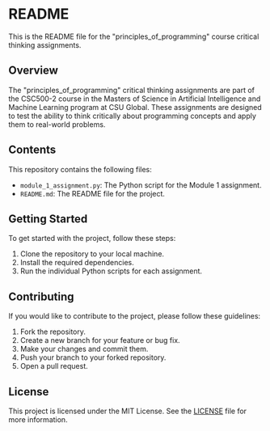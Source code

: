 # README

This is the README file for the "principles_of_programming" course critical thinking assignments.

## Overview

The "principles_of_programming" critical thinking assignments are part of the CSC500-2 course in the Masters of Science in Artificial Intelligence and Machine Learning program at CSU Global. These assignments are designed to test the ability to think critically about programming concepts and apply them to real-world problems.

## Contents

This repository contains the following files:

- `module_1_assignment.py`: The Python script for the Module 1 assignment.
- `README.md`: The README file for the project.


## Getting Started

To get started with the project, follow these steps:

1. Clone the repository to your local machine.
2. Install the required dependencies.
3. Run the individual Python scripts for each assignment.

## Contributing

If you would like to contribute to the project, please follow these guidelines:

1. Fork the repository.
2. Create a new branch for your feature or bug fix.
3. Make your changes and commit them.
4. Push your branch to your forked repository.
5. Open a pull request.

## License

This project is licensed under the MIT License. See the [LICENSE](LICENSE) file for more information.
